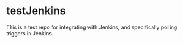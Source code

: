 # testJenkins

This is a test repo for integrating with Jenkins, and specifically polling triggers in Jenkins.

